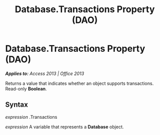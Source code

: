 ﻿---
title: Database.Transactions Property (DAO)
TOCTitle: Transactions Property
ms:assetid: 317334dc-0ed4-ccaa-cd04-4b8f5a0c32b2
ms:mtpsurl: https://msdn.microsoft.com/en-us/library/Ff192293(v=office.15)
ms:contentKeyID: 48544056
ms.date: 09/18/2015
mtps_version: v=office.15
f1_keywords:
- dao360.chm1052879
f1_categories:
- Office.Version=v15
---

# Database.Transactions Property (DAO)


_**Applies to:** Access 2013 | Office 2013_

Returns a value that indicates whether an object supports transactions. Read-only **Boolean**.

## Syntax

*expression* .Transactions

*expression* A variable that represents a **Database** object.

